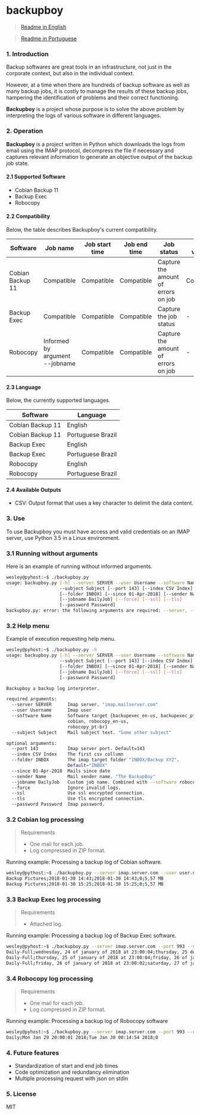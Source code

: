 # backupboy

> [Readme in English](README.md)


> [Readme in Portuguese](README_PT-BR.md)


### 1. Introduction
Backup softwares are great tools in an infrastructure, not just in the corporate context, but also in the individual context.

However, at a time when there are hundreds of backup software as well as many backup jobs, it is costly to manage the results of these backup jobs, hampering the identification of problems and their correct functioning.

**Backupboy** is a project whose purpose is to solve the above problem by interpreting the logs of various software in different languages.

### 2. Operation
**Backupboy** is a project written in Python which downloads the logs from email using the IMAP protocol, decompress the file if necessary and captures relevant information to generate an objective output of the backup job state.

#### 2.1 Supported Software
- Cobian Backup 11
- Backup Exec
- Robocopy

#### 2.2 Compatibility

Below, the table describes Backupboy's current compatibility.

|Software|Job name|Job start time|Job end time|Job status|Data volume|
|-|-|-|-|-|-|
|Cobian Backup 11|Compatible|Compatible|Compatible|Capture the amount of errors on job|Compatible|
|Backup Exec|Compatible|Compatible|Compatible|Capture the job status|-|
|Robocopy|Informed by argument --jobname|Compatible|Compatible|Capture the amount of errors on job|-|

#### 2.3 Language

Below, the currently supported languages.

|Software|Language|
|-|-|
|Cobian Backup 11|English|
|Cobian Backup 11|Portuguese Brazil|
|Backup Exec|English|
|Backup Exec|Portuguese Brazil|
|Robocopy|English|
|Robocopy|Portuguese Brazil|

#### 2.4 Available Outputs
- CSV: Output format that uses a key character to delimit the data content.

### 3. Use
To use Backupboy you must have access and valid credentials on an IMAP server, use Python 3.5 in a Linux environment.

### 3.1 Running without arguments
Here is an example of running without informed arguments.

```sh
wesley@pyhost:~$ ./backupboy.py
usage: backupboy.py [-h] --server SERVER --user Username --software Name
                    --subject Subject [--port 143] [--index CSV Index]
                    [--folder INBOX] [--since 01-Apr-2018] [--sender Name]
                    [--jobname DailyJob] [--force] [--ssl] [--tls]
                    [--password Password]
backupboy.py: error: the following arguments are required: --server, --user, --software, --subject
```

### 3.2 Help menu
Example of execution requesting help menu.

```sh
wesley@pyhost:~$ ./backupboy.py -h
usage: backupboy.py [-h] --server SERVER --user Username --software Name
                    --subject Subject [--port 143] [--index CSV Index]
                    [--folder INBOX] [--since 01-Apr-2018] [--sender Name]
                    [--jobname DailyJob] [--force] [--ssl] [--tls]
                    [--password Password]

Backupboy a backup log interpreter.

required arguments:
  --server SERVER      Imap server. "imap.mailserver.com"
  --user Username      Imap user
  --software Name      Software target {backupexec_en-us, backupexec_pt-br,
                       cobian, robocopy_en-us,
                       robocopy_pt-br}
  --subject Subject    Mail subject text. "Some other subject"

optional arguments:
  --port 143           Imap server port. Default=143
  --index CSV Index    The first csv collumn
  --folder INBOX       The imap target folder "INBOX/Backup XYZ".
                       Default="INBOX"
  --since 01-Apr-2018  Mails since date
  --sender Name        Mail sender name. "The BackupBoy"
  --jobname DailyJob   Custom job name. Combined with --software robocopy_[*]
  --force              Ignore invalid logs.
  --ssl                Use ssl encrypted connection.
  --tls                Use tls encrypted connection.
  --password Password  Imap password.
```

### 3.2 Cobian log processing

> Requirements
> - One mail for each job.
> - Log compressed in ZIP format.

Running example: Processing a backup log of Cobian software.

```sh
wesley@pythost:~$ ./backupboy.py --server imap.server.com --user user.name --software cobian --subject Backup --port 993 --ssl --password mypassword
Backup Pictures;2018-01-30 14:43;2018-01-30 14:43;0;5,57 MB
Backup Pictures;2018-01-30 15:25;2018-01-30 15:25;0;5,57 MB
```

### 3.3 Backup Exec log processing

> Requirements
> - Attached log.

Running example: Processing a backup log of Backup Exec software.

```sh
wesley@pyhost:~$ ./backupboy.py --server imap.server.com --port 993 --user user.name --software backupexec_en-us --folder "INBOX/Backup Boy" --subject "Backup Exec" --since 29-Jan-2018 --sender "Backup Boy" --ssl --password mypassword
Daily-Full;wednesday, 24 of january of 2018 at 23:00:04;thursday, 25 de january de 2018 at 02:25:23;Failed
Daily-Full;thursday, 25 of january of 2018 at 23:00:04;friday, 26 of january of 2018 at 04:24:19;Successful
Daily-Full;friday, 26 of january of 2018 at 23:00:02;saturday, 27 of january of 2018 at 02:18:27;Failed
```

### 3.4 Robocopy log processing

> Requirements
> - One mail for each job.
> - Log compressed in ZIP format.

Running example: Processing a backup log of Robocopy software

```sh
wesley@pyhost:~$ ./backupboy.py --server imap.server.com --port 993 --user user.name --software robocopy_en-us --folder "INBOX/Backup Boy" --subject "Robocopy: Daily Job" --since 29-Jan-2018 --jobname "Segunda" --ssl --password mypassword
Daily;Mon Jan 29 20:00:01 2018;Tue Jan 30 00:14:54 2018;0
```

### 4. Future features
- Standardization of start and end job times
- Code optimization and redundancy elimination
- Multiple processing request with json on stdin

### 5. License
MIT
